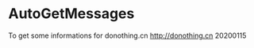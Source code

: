 # AutoGetMessages
To get some informations for donothing.cn
http://donothing.cn
<note>20200115</note>

